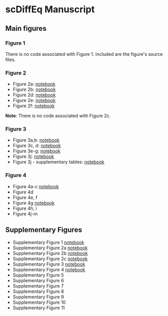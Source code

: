# scDiffEq Manuscript

## Main figures

### Figure 1
There is no code associated with Figure 1. Included are the figure's source files.

### Figure 2

* Figure 2a: [notebook](./figure_2/notebooks/figure_2A.ipynb)
* Figure 2b: [notebook](./figure_2/notebooks/figure_2B.ipynb)
* Figure 2d: [notebook](./figure_2/notebooks/figure_2D.ipynb)
* Figure 2e: [notebook](./figure_2/notebooks/figure_2E.ipynb)
* Figure 2f: [notebook](./figure_2/notebooks/figure_2F.ipynb)

**Note**: There is no code associated with Figure 2c.

### Figure 3

* Figure 3a,b: [notebook](https://github.com/scDiffEq/scdiffeq-analyses/blob/main/manuscript/figure_3/notebooks/Figure3AB.ipynb)
* Figure 3c, d: [notebook](https://github.com/scDiffEq/scdiffeq-analyses/blob/main/manuscript/figure_3/notebooks/Figure3CD.ipynb)
* Figure 3e-g: [notebook](https://github.com/scDiffEq/scdiffeq-analyses/blob/main/manuscript/figure_3/notebooks/Figure3EFG.ipynb)
* Figure 3j: [notebook](https://github.com/scDiffEq/scdiffeq-analyses/blob/main/manuscript/figure_3/notebooks/Figure3J.ipynb)
* Figure 3j - supplementary tables: [notebook](https://github.com/scDiffEq/scdiffeq-analyses/blob/main/manuscript/figure_3/notebooks/Figure3J.make_supplementary_tables.ipynb)

### Figure 4

* Figure 4a-c [notebook](https://github.com/scDiffEq/scdiffeq-analyses/blob/main/manuscript/figure_4/notebooks/Figure4ABC.ipynb)
* Figure 4d
* Figure 4e, f
* Figure 4g [notebook](https://github.com/scDiffEq/scdiffeq-analyses/blob/main/manuscript/figure_4/notebooks/Figure4G.ipynb)
* Figure 4h, i
* Figure 4j-m

## Supplementary Figures

* Supplementary Figure 1 [notebook](https://github.com/scDiffEq/scdiffeq-analyses/blob/main/manuscript/figure_s1/notebooks/FigureS1.ipynb)
* Supplementary Figure 2a [notebook](https://github.com/scDiffEq/scdiffeq-analyses/blob/main/manuscript/figure_s2/notebooks/FigureS2A.ipynb)
* Supplementary Figure 2b [notebook](https://github.com/scDiffEq/scdiffeq-analyses/blob/main/manuscript/figure_s2/notebooks/FigureS2B.ipynb)
* Supplementary Figure 2c [notebook](https://github.com/scDiffEq/scdiffeq-analyses/blob/main/manuscript/figure_s2/notebooks/FigureS2C.ipynb)
* Supplementary Figure 3 [notebook](https://github.com/scDiffEq/scdiffeq-analyses/blob/main/manuscript/figure_s3/notebooks/FigureS3.ipynb)
* Supplementary Figure 4 [notebook](https://github.com/scDiffEq/scdiffeq-analyses/blob/main/manuscript/figure_s4/notebooks/FigureS4.ipynb)
* Supplementary Figure 5
* Supplementary Figure 6
* Supplementary Figure 7
* Supplementary Figure 8
* Supplementary Figure 9
* Supplementary Figure 10
* Supplementary Figure 11
